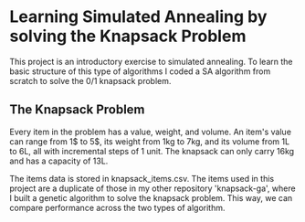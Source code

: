 # Learning Simulated Annealing by solving the Knapsack Problem
This project is an introductory exercise to simulated annealing. To learn the basic structure of this type of algorithms I coded a SA algorithm from scratch to solve the 0/1 knapsack problem.

## The Knapsack Problem
Every item in the problem has a value, weight, and volume. An item's value can range from 1$ to 5$, its weight from 1kg to 7kg, and its volume from 1L to 6L, all with incremental steps of 1 unit. The knapsack can only carry 16kg and has a capacity of 13L.

The items data is stored in knapsack_items.csv. The items used in this project are a duplicate of those in my other repository 'knapsack-ga', where I built a genetic algorithm to solve the knapsack problem. This way, we can compare performance across the two types of algorithm.